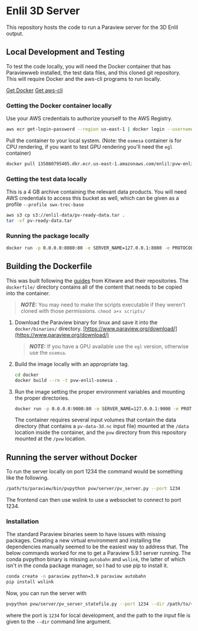 # Enlil 3D Server

This repository hosts the code to run a Paraview server for
the 3D Enlil output.

## Local Development and Testing

To test the code locally, you will need the Docker container that has Paraviewweb installed, the test data files, and this cloned git repository. This will require
Docker and the aws-cli programs to run locally.

[Get Docker](https://docs.docker.com/get-docker/)
[Get aws-cli](https://docs.aws.amazon.com/cli/latest/userguide/getting-started-install.html)

### Getting the Docker container locally

Use your AWS credentials to authorize yourself to the AWS Registry.

```bash
aws ecr get-login-password --region us-east-1 | docker login --username AWS --password-stdin 135080795405.dkr.ecr.us-east-1.amazonaws.com
```

Pull the container to your local system. (Note: the `osmesa` container is for CPU rendering, if you want to test GPU rendering you'll need the `egl` container)

```bash
docker pull 135080795405.dkr.ecr.us-east-1.amazonaws.com/enlil:pvw-enlil-osmesa
```

### Getting the test data locally

This is a 4 GB archive containing the relevant data products. You will need AWS credentials to access this bucket as well, which can be given as a profile `--profile swx-trec-base`

```bash
aws s3 cp s3://enlil-data/pv-ready-data.tar .
tar -xf pv-ready-data.tar
```

### Running the package locally

```bash
docker run -p 0.0.0.0:8080:80 -e SERVER_NAME=127.0.0.1:8080 -e PROTOCOL=ws -v ${PWD}/pvw:/pvw -v ${PWD}/pv-ready-data:/data -it 135080795405.dkr.ecr.us-east-1.amazonaws.com/enlil:pvw-enlil-osmesa
```

## Building the Dockerfile

This was built following the [guides](https://github.com/Kitware/paraviewweb/tree/master/tools/docker) from Kitware and their repositories. The `dockerfile/` directory contains all of the content that needs to be
copied into the container.

> **_NOTE:_**  You may need to make the scripts executable if they weren't cloned with those permissions.
> `chmod a+x scripts/`

1. Download the Paraview binary for linux and save it into the `docker/binaries/` directory. [https://www.paraview.org/download/](https://www.paraview.org/download/)
    > **_NOTE:_**  If you have a GPU available use the `egl` version, otherwise use the `osemsa`.

2. Build the image locally with an appropriate tag.

    ```bash
    cd docker
    docker build --rm -t pvw-enlil-osmesa .
    ```

3. Run the image setting the proper environment variables and mounting the proper directories.

    ```bash
    docker run -p 0.0.0.0:9000:80 -e SERVER_NAME=127.0.0.1:9000 -e PROTOCOL=ws -v ${PWD}/pvw:/pvw -v ${PWD}/data:/data -v /path/to/frontend/dist/swt:/frontend -it pvw-enlil-osmesa
    ```

    The container requires several input volumes that contain the data directory (that contains
    a `pv-data-3d.nc` input file) mounted at the `/data` location inside the
    container, and the `pvw` directory from this repository mounted
    at the `/pvw` location.

## Running the server without Docker

To run the server locally on port 1234 the command would be something like the following.

```bash
/path/to/paraview/bin/pvpython pvw/server/pv_server.py --port 1234
```

The frontend can then use wslink to use a websocket to connect to port 1234.

### Installation

The standard Paraview binaries seem to have issues with missing packages. Creating a
new virtual environment and installing the dependencies manually seemed to be the easiest
way to address that. The below commands worked for me to get a Paraview 5.9.1 server running.
The conda pvpython binary is missing `autobahn` and `wslink`, the latter of which isn't
in the conda package manager, so I had to use pip to install it.

```bash
conda create -n paraview python=3.9 paraview autobahn
pip install wslink
```

Now, you can run the server with

```bash
pvpython pvw/server/pv_server_statefile.py --port 1234 --dir /path/to/<pv-data-3d.nc>
```

where the port is `1234` for local development, and the path to the input file is
given to the `--dir` command line argument.
